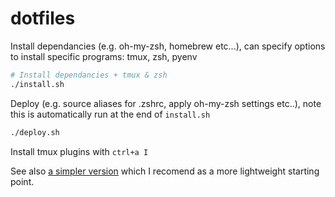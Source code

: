 # dotfiles

Install dependancies (e.g. oh-my-zsh, homebrew etc...), can specify options to install specific programs: tmux, zsh, pyenv
```bash
# Install dependancies + tmux & zsh
./install.sh
```

Deploy (e.g. source aliases for .zshrc, apply oh-my-zsh settings etc..), note this is automatically run 
at the end of `install.sh`

```bash
./deploy.sh
```

Install tmux plugins with `ctrl+a I`

See also [a simpler version](https://github.com/erees1/simple-dotfiles) which I recomend as a more lightweight starting point.
